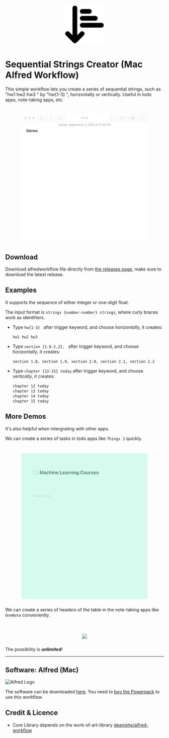 <h1 align="center">
  <img src="./icon.png" width="128" height="128">
</h1>

# Sequential Strings Creator (Mac Alfred Workflow)

This simple workflow lets you create a series of sequential strings, such as "hw1 hw2 hw3 " by "hw{1-3} ", horizontally or vertically. Useful in todo apps, note-taking apps, etc.

<h1 align="center">
  <img src="./gifs/SequentialStrings_Demo_Notes.gif"  width="400">
</h1>

## Download

Download alfredworkflow file directly from [the releases page](https://github.com/yli/Alfred-Sequential-Strings-Creator/releases), make sure to download the latest release. 

## Examples

It supports the sequence of either integer or one-digit float.

The input format is `strings {number-number} strings`, where curly braces work as identifiers.

* Type `hw{1-3} ` after trigger keyword, and choose *horizontally*, it creates:

    ```
    hw1 hw2 hw3
    ```

* Type `section {1.8-2,2}, ` after trigger keyword, and choose *horizontally*, it creates:
    
    ```
    section 1.8, section 1.9, section 2.0, section 2.1, section 2.2
    ```

* Type `chapter {12-15} today` after trigger keyword, and choose *vertically*, it creates: 

    ```
    chapter 12 today
    chapter 13 today
    chapter 14 today
    chapter 15 today
    ```

## More Demos

It's also helpful when intergrating with other apps. 

We can create a series of tasks in todo apps like `Things 3` quickly.

<h1 align="center">
  <img src="./gifs/SequentialStrings_Demo_Things.gif" width="400">
</h1> 

We can create a series of headers of the table in the note-taking apps like `OneNote` conveniently.

<h1 align="center">
  <img src="./gifs/SequentialStrings_Demo_OneNote.gif" width="400">
</h1>

The possibility is ***unlimited***!

---

## Software: Alfred (Mac)

![Alfred Logo](https://i.pinimg.com/originals/5c/23/a6/5c23a6723d3b19e892985fd918cf0aab.png)

The software can be downloaded [here](https://www.alfredapp.com/). You need to [buy the Powerpack](https://buy.alfredapp.com/) to use this workflow.

## Credit & Licence

* Core Library depends on the work-of-art-library [deanishe/alfred-workflow](https://github.com/deanishe/alfred-workflow)